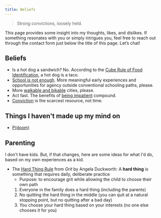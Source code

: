 ```yaml
---
title: Beliefs
---
```

> Strong convictions, loosely held. 

This page provides some insight into my thoughts, likes, and dislikes. If something resonates with you or simply intrigues you, feel free to reach out through the contact form just below the title of this page. Let’s chat!
## Beliefs
- Is a hot dog a sandwich? No. According to the [Cube Rule of Food Identification](https://cuberule.com/), a hot dog is a taco.
- [School is not enough](https://www.palladiummag.com/2023/06/06/school-is-not-enough/). More meaningful early experiences and opportunities for agency outside conventional schooling paths, please.
- More [walkable and bikable](https://www.youtube.com/watch?v=uxykI30fS54) cities, please. 
- Act fast. The benefits of [being impatient](https://www.benkuhn.net/impatient/) compound. 
- [Conviction](https://blog.aayushg.com/fake_conviction/) is the scarcest resource, not time.
## Things I haven't made up my mind on 
- [P(doom)](https://www.fastcompany.com/90994526/pdoom-explained-how-to-calculate-your-score-on-ai-apocalypse-metric)
## Parenting 
I don't have kids. But, if that changes, here are some ideas for what I'd do, based on my own experiences as a kid.
- The [Hard Thing Rule](https://characterlab.org/character-hub/resources/grit-the-power-of-passion-and-perseverance/) from *Grit* by Angela Duckworth: A **hard thing** is something that requires daily, deliberate practice
	- Purpose: to encourage grit while allowing the child to choose their own path
	1. Everyone in the family does a hard thing (including the parents) 
	2. No quitting the hard thing in the middle (you can quit at a natural stopping point, but no quitting after a bad day)
	3. *You* choose your hard thing based on your interests (no one else chooses it for you)

